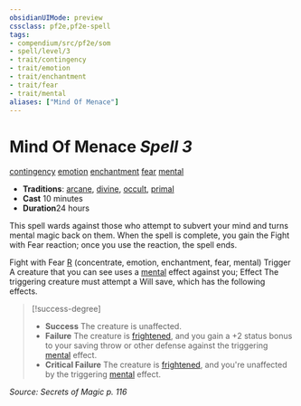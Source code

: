 ```yaml
---
obsidianUIMode: preview
cssclass: pf2e,pf2e-spell
tags:
- compendium/src/pf2e/som
- spell/level/3
- trait/contingency
- trait/emotion
- trait/enchantment
- trait/fear
- trait/mental
aliases: ["Mind Of Menace"]
---
```

# Mind Of Menace *Spell 3*   
[contingency](../../Rules/traits/contingency-som.md)  [emotion](../../Rules/traits/emotion.md)  [enchantment](../../Rules/traits/enchantment.md)  [fear](../../Rules/traits/fear.md)  [mental](../../Rules/traits/mental.md)  

- **Traditions**: [arcane](../../Rules/traits/arcane.md), [divine](../../Rules/traits/divine.md), [occult](../../Rules/traits/occult.md), [primal](../../Rules/traits/primal.md)
- **Cast** 10 minutes 
- **Duration**24 hours

This spell wards against those who attempt to subvert your mind and turns mental magic back on them. When the spell is complete, you gain the Fight with Fear reaction; once you use the reaction, the spell ends.

Fight with Fear [R](../../Rules/core-rulebook/chapter-9-playing-the-game.md#Actions "Reaction") (concentrate, emotion, enchantment, fear, mental) Trigger A creature that you can see uses a [mental](../../Rules/traits/mental.md) effect against you; Effect The triggering creature must attempt a Will save, which has the following effects.

> [!success-degree] 
> - **Success** The creature is unaffected.
> - **Failure** The creature is [frightened](../../Rules/conditions.md#Frightened), and you gain a +2 status bonus to your saving throw or other defense against the triggering [mental](../../Rules/traits/mental.md) effect.
> - **Critical Failure** The creature is [frightened](../../Rules/conditions.md#Frightened), and you're unaffected by the triggering [mental](../../Rules/traits/mental.md) effect.

*Source: Secrets of Magic p. 116*